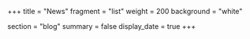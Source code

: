 +++
title = "News"
fragment = "list"
weight = 200
background = "white"

section = "blog"
summary = false
display_date = true
+++
